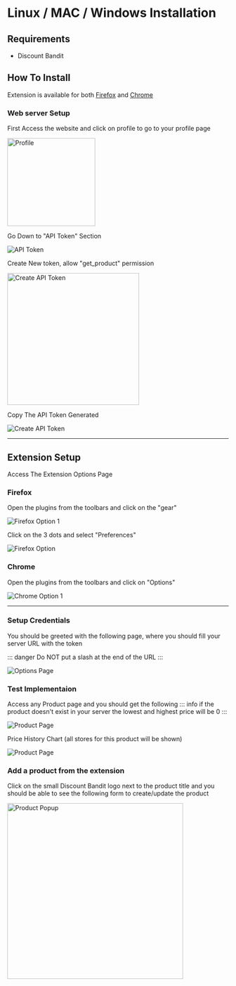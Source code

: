 # Linux / MAC / Windows Installation

## Requirements

- Discount Bandit

## How To Install
Extension is available for both [Firefox](https://addons.mozilla.org/en-US/firefox/addon/discount-bandit) and [Chrome](https://chromewebstore.google.com/detail/mbbmbpolbdcgbchbbpmigbkpnfbghihn)

### Web server Setup

First Access the website and click on profile to go to your profile page

<img src="/images/website/Profile.png" alt="Profile" width="200" style="margin: auto" />

Go Down to "API Token" Section 

<img src="/images/website/API_Token.png" alt="API Token"  style="margin: auto" />

Create New token, allow "get_product" permission

<img src="/images/website/API_token_creation.png" alt="Create API Token" width ="300"  style="margin: auto" />

Copy The API Token Generated

<img src="/images/website/copy_API.png" alt="Create API Token"   style="margin: auto" />

__________

## Extension Setup


Access The Extension Options Page

### Firefox
Open the plugins from the toolbars and click on the "gear"

![Firefox Option 1](/images/website/firefox_options_1.png)

Click on the 3 dots and select "Preferences"

<img src="/images/website/firefox_options_2.png" alt="Firefox Option"  style="margin: auto" />

### Chrome

Open the plugins from the toolbars and click on "Options"

![Chrome Option 1](/images/website/chrome_options_1.png)


_____
### Setup Credentials

You should be greeted with the following page, where you should fill your server URL with the token

::: danger
Do NOT put a slash at the end of the URL
:::

![Options Page](/images/website/options_page.png)

### Test Implementaion

Access any Product page and you should get the following 
::: info
if the product doesn't exist in your server the lowest and highest price will be 0
:::

![Product Page](/images/website/product_1.png)

Price History Chart (all stores for this product will be shown)

![Product Page](/images/website/product_2.png)

### Add a product from the extension

Click on the small Discount Bandit logo next to the product title and you should be able to see the following form to create/update the product

<img src="/images/website/popup.png" alt="Product Popup" width="400" style="margin: auto" />

